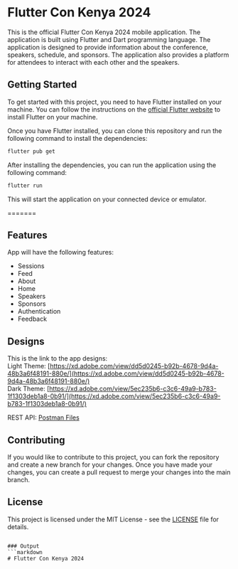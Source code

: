 # Flutter Con Kenya 2024

This is the official Flutter Con Kenya 2024 mobile application. The application is built using Flutter and Dart programming language. The application is designed to provide information about the conference, speakers, schedule, and sponsors. The application also provides a platform for attendees to interact with each other and the speakers.

## Getting Started

To get started with this project, you need to have Flutter installed on your machine. You can follow the instructions on the [official Flutter website](https://flutter.dev/docs/get-started/install) to install Flutter on your machine.

Once you have Flutter installed, you can clone this repository and run the following command to install the dependencies:

```bash
flutter pub get
```

After installing the dependencies, you can run the application using the following command:

```bash
flutter run
```

This will start the application on your connected device or emulator.

=======

## Features

App will have the following features:

- Sessions
- Feed
- About
- Home
- Speakers
- Sponsors
- Authentication
- Feedback

## Designs

This is the link to the app designs:  
Light Theme: [https://xd.adobe.com/view/dd5d0245-b92b-4678-9d4a-48b3a6f48191-880e/](https://xd.adobe.com/view/dd5d0245-b92b-4678-9d4a-48b3a6f48191-880e/)  
Dark Theme: [https://xd.adobe.com/view/5ec235b6-c3c6-49a9-b783-1f1303deb1a8-0b91/](https://xd.adobe.com/view/5ec235b6-c3c6-49a9-b783-1f1303deb1a8-0b91/)

REST API: [Postman Files](https://documenter.getpostman.com/view/3385291/SzS4TTXb?version=latest#intro)

## Contributing

If you would like to contribute to this project, you can fork the repository and create a new branch for your changes. Once you have made your changes, you can create a pull request to merge your changes into the main branch.

## License

This project is licensed under the MIT License - see the [LICENSE](LICENSE) file for details.
```

### Output
```markdown
# Flutter Con Kenya 2024

